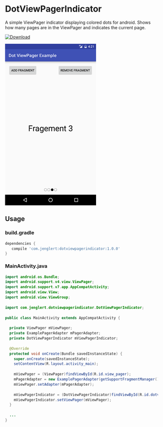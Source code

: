 # DotViewPagerIndicator
A simple ViewPager indicator displaying colored dots for android.
Shows how many pages are in the ViewPager and indicates the current page.

[ ![Download](https://api.bintray.com/packages/jpenglert/maven/com.jenglert.dotviewpagerindicator/images/download.svg) ](https://bintray.com/jpenglert/maven/com.jenglert.dotviewpagerindicator/_latestVersion)

![DotViewPagerIndicator Sample Screenshot][1]

## Usage

### build.gradle

```groovy
dependencies {
   compile 'com.jenglert:dotviewpagerindicator:1.0.0'
}
```

### MainActivity.java

```java
import android.os.Bundle;
import android.support.v4.view.ViewPager;
import android.support.v7.app.AppCompatActivity;
import android.view.View;
import android.view.ViewGroup;

import com.jenglert.dotviewpagerindicator.DotViewPagerIndicator;

public class MainActivity extends AppCompatActivity {

  private ViewPager mViewPager;
  private ExamplePagerAdapter mPagerAdapter;
  private DotViewPagerIndicator mViewPagerIndicator;

  @Override
  protected void onCreate(Bundle savedInstanceState) {
    super.onCreate(savedInstanceState);
    setContentView(R.layout.activity_main);

    mViewPager = (ViewPager)findViewById(R.id.view_pager);
    mPagerAdapter = new ExamplePagerAdapter(getSupportFragmentManager());
    mViewPager.setAdapter(mPagerAdapter);

    mViewPagerIndicator = (DotViewPagerIndicator)findViewById(R.id.dotviewpagerindicator);
    mViewPagerIndicator.setViewPager(mViewPager);
  }
  
  ...
}
```
[1]: https://raw.githubusercontent.com/jpenglert/DotViewPagerIndicator/master/example/screenshot.png
